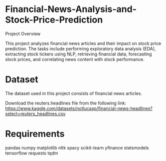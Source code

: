 # Financial-News-Analysis-and-Stock-Price-Prediction

Project Overview

This project analyzes financial news articles and their impact on stock price prediction. The tasks include performing exploratory data analysis (EDA), extracting stock tickers using NLP, retrieving financial data, forecasting stock prices, and correlating news content with stock performance.

# Dataset
The dataset used in this project consists of financial news articles.

Download the reuters.headlines file from the following link:
https://www.kaggle.com/datasets/notlucasp/financial-news-headlines?select=reuters_headlines.csv

# Requirements
pandas
numpy
matplotlib
nltk
spacy
scikit-learn
yfinance
statsmodels
tensorflow
requests
tqdm



